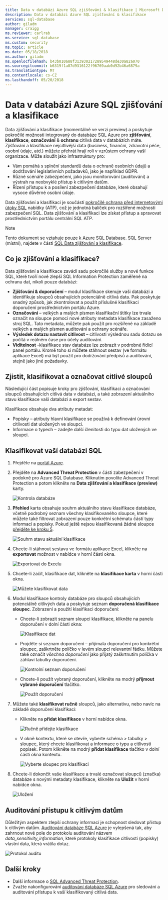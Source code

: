 ```yaml
---
title: Data v databázi Azure SQL zjišťování & klasifikace | Microsoft Docs
description: Data v databázi Azure SQL zjišťování & klasifikace
services: sql-database
author: giladm
manager: craigg
ms.reviewer: carlrab
ms.service: sql-database
ms.custom: security
ms.topic: article
ms.date: 05/18/2018
ms.author: giladm
ms.openlocfilehash: b43b010a88f313930217289549448de30a82a070
ms.sourcegitcommit: b6319f1a87d9316122f96769aab0d92b46a6879a
ms.translationtype: MT
ms.contentlocale: cs-CZ
ms.lasthandoff: 05/20/2018
---
```

# <a name="azure-sql-database-data-discovery-and-classification"></a>Data v databázi Azure SQL zjišťování a klasifikace
Data zjišťování a klasifikace (momentálně ve verzi preview) a poskytuje pokročilé možnosti integrovaný do databáze SQL Azure pro **zjišťování**, **klasifikace**, **označování**  &  **ochranu** citlivá data v databázích máte.
Zjišťování a klasifikace nejcitlivější data (business, finanční, zdravotní péče, osobní údaje, atd.) můžete přehrát hrají roli v vzrůstem ochrany vaší organizace. Může sloužit jako infrastruktury pro:
* Vám pomáhá s splnění standardů data o ochraně osobních údajů a dodržování legislativních požadavků, jako je například GDPR.
* Různé scénáře zabezpečení, jako jsou monitorování (auditování) a výstrah na neobvyklé přístup k citlivým datům.
* Řízení přístupu k a posílení zabezpečení databáze, které obsahují vysoce důvěrné osobní údaje.

Data zjišťování a klasifikaci je součástí [pokročilé ochrana před internetovými útoky SQL](sql-advanced-threat-protection.md) nabídky (ATP), což je jednotná balíček pro rozšířené možnosti zabezpečení SQL. Data zjišťování a klasifikaci lze získat přístup a spravovat prostřednictvím portálu centrální SQL ATP.

> [!NOTE]
> Tento dokument se vztahuje pouze k Azure SQL Database. SQL Server (místní), najdete v části [SQL Data zjišťování a klasifikace](https://go.microsoft.com/fwlink/?linkid=866999).

## <a id="subheading-1"></a>Co je zjišťování a klasifikace?
Data zjišťování a klasifikace zavádí sadu pokročilé služby a nové funkce SQL, které tvoří nové zlepší SQL Information Protection zaměřené na ochranu dat, nikoli pouze databázi:
* **Zjišťování & doporučení** – modul klasifikace skenuje vaši databázi a identifikuje sloupců obsahujících potenciálně citlivá data. Pak poskytuje snadný způsob, jak zkontrolovat a použít příslušné klasifikaci doporučení prostřednictvím portálu Azure.
* **Označování** – velkých a malých písmen klasifikační štítky lze trvale označit na sloupce pomocí nové atributy metadata klasifikace zasaženo stroj SQL. Tato metadata, můžete pak použít pro rozšířené na základě velkých a malých písmen auditování a ochrany scénáře.
* **Výsledek dotazu nastavit citlivost** – citlivosti výslednou sadu dotazu se počítá v reálném čase pro účely auditování.
* **Viditelnost** -klasifikace stav databáze lze zobrazit v podrobné řídicí panel portálu. Kromě toho si můžete stáhnout sestav (ve formátu aplikace Excel) má být použit pro dodržování předpisů a auditování, stejně jako jiné požadavky.

## <a id="subheading-2"></a>Zjistit, klasifikovat a označovat citlivé sloupců
Následující část popisuje kroky pro zjišťování, klasifikaci a označování sloupců obsahujících citlivá data v databázi, a také zobrazení aktuálního stavu klasifikace vaši databázi a export sestav.

Klasifikace obsahuje dva atributy metadat:
* Popisky – atributy hlavní klasifikace se používá k definování úrovní citlivosti dat uložených ve sloupci.  
* Informace o typech – zadejte další členitosti do typu dat uložených ve sloupci.

## <a name="classify-your-sql-database"></a>Klasifikovat vaší databázi SQL

1. Přejděte na [portál Azure](https://portal.azure.com).

2. Přejděte na **Advanced Threat Protection** v části zabezpečení v podokně pro Azure SQL Database. Kliknutím povolíte Advanced Threat Protection a potom klikněte na **Data zjišťování a klasifikace (preview)** karty.

   ![Kontrola databáze](./media/sql-data-discovery-and-classification/data_classification.png) 

3. **Přehled** karta obsahuje souhrn aktuálního stavu klasifikace databáze, včetně podrobný seznam všechny klasifikovaného sloupce, které můžete také filtrovat zobrazení pouze konkrétní schématu částí typy informací a popisky. Pokud ještě nejsou klasifikovaná žádné sloupce [přejděte ke kroku 5](#step-5).

   ![Souhrn stavu aktuální klasifikace](./media/sql-data-discovery-and-classification/2_data_classification_overview_dashboard.png) 

4. Chcete-li stáhnout sestavu ve formátu aplikace Excel, klikněte na **exportovat** možnost v nabídce v horní části okna.

   ![Exportovat do Excelu](./media/sql-data-discovery-and-classification/3_data_classification_export_report.png) 

5.  <a id="step-5"></a>Chcete-li začít, klasifikace dat, klikněte na **klasifikace karta** v horní části okna.

    ![Můžete klasifikovat data](./media/sql-data-discovery-and-classification/4_data_classification_classification_tab_click.png) 

6. Modul klasifikace kontroly databáze pro sloupců obsahujících potenciálně citlivých data a poskytuje seznam **doporučená klasifikace sloupec**. Zobrazení a použití klasifikaci doporučení:

    * Chcete-li zobrazit seznam sloupci klasifikace, klikněte na panelu doporučení v dolní části okna:
    
      ![Klasifikace dat](./media/sql-data-discovery-and-classification/5_data_classification_recommendations_panel.png) 

    * Projděte si seznam doporučení – přijímala doporučení pro konkrétní sloupec, zaškrtněte políčko v levém sloupci relevantní řádku. Můžete také označit *všechna doporučení* jako přijatý zaškrtnutím políčka v záhlaví tabulky doporučení.

       ![Kontrolní seznam doporučení](./media/sql-data-discovery-and-classification/6_data_classification_recommendations_list.png) 

    * Chcete-li použít vybraný doporučení, klikněte na modrý **přijmout vybrané doporučení** tlačítko.

      ![Použít doporučení](./media/sql-data-discovery-and-classification/7_data_classification_accept_selected_recommendations.png) 

7. Můžete také **klasifikovat ručně** sloupců, jako alternativu, nebo navíc na základě doporučení klasifikaci:

    * Klikněte na **přidat klasifikace** v horní nabídce okna.
  
      ![Ručně přidejte klasifikace](./media/sql-data-discovery-and-classification/8_data_classification_add_classification_button.png) 

    * V okně kontextu, které se otevře, vyberte schéma > tabulky > sloupec, který chcete klasifikovat a informace o typu a citlivosti popisek. Potom klikněte na modrý **přidat klasifikace** tlačítko v dolní části okna kontextu.

      ![Vyberte sloupec pro klasifikaci](./media/sql-data-discovery-and-classification/9_data_classification_manual_classification.png) 

8. Chcete-li dokončit vaše klasifikace a trvalé označovat sloupců (značka) databáze s novými metadaty klasifikace, klikněte na **Uložit** v horní nabídce okna.

   ![Uložení](./media/sql-data-discovery-and-classification/10_data_classification_save.png) 

## <a id="subheading-3"></a>Auditování přístupu k citlivým datům

Důležitým aspektem zlepší ochrany informací je schopnost sledovat přístup k citlivým datům. [Auditování databáze SQL Azure](https://docs.microsoft.com/azure/sql-database/sql-database-auditing) je vylepšená tak, aby zahrnout nové pole do protokolu auditování názvem *data_sensitivity_information*, které protokoly klasifikace citlivosti (popisky) vlastní data, která vrátila dotaz.

![Protokol auditu](./media/sql-data-discovery-and-classification/11_data_classification_audit_log.png) 

## <a id="subheading-4"></a>Další kroky

- Další informace o [SQL Advanced Threat Protection](sql-advanced-threat-protection.md).
- Zvažte nakonfigurování [auditování databáze SQL Azure](https://docs.microsoft.com/azure/sql-database/sql-database-auditing) pro sledování a auditování přístupu k vaší klasifikovaný citlivá data.

<!--Anchors-->
[SQL Data Discovery & Classification overview]: #subheading-1
[Discovering, classifying & labeling sensitive columns]: #subheading-2
[Auditing access to sensitive data]: #subheading-3
[Next Steps]: #subheading-4